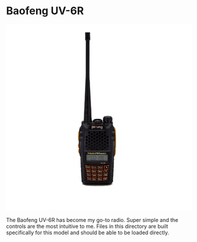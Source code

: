 # Baofeng UV-6R

![](UV-6R.png)

The Baofeng UV-6R has become my go-to radio. Super simple and the controls are the most intuitive to me. Files in this directory are built specifically for this model and should be able to be loaded directly.